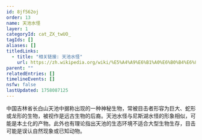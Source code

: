 ```yaml
---
id: 8jf562oj
order: 13
name: 天池水怪
layer: 1
categoryId: cat_ZX_twUO_
tagIds: []
aliases: []
titledLinks:
  - title: "相关链接: 天池水怪"
    url: https://zh.wikipedia.org/wiki/%E5%A4%A9%E6%B1%A0%E6%B0%B4%E6%80%AA
parent: ""
relatedEntries: []
timelineEvents: []
nsfw: false
lastUpdated: 1758087125
---
```


中国吉林省长白山天池中据称出现的一种神秘生物，常被目击者形容为巨大、蛇形或龙形的生物，被视作是远古生物的后裔。天池水怪与尼斯湖水怪的形象相似，可能是本土化的产物。此外也有理论指出天池的生态环境不适合大型生物生存，目击可能是误认自然现象或已知动物。